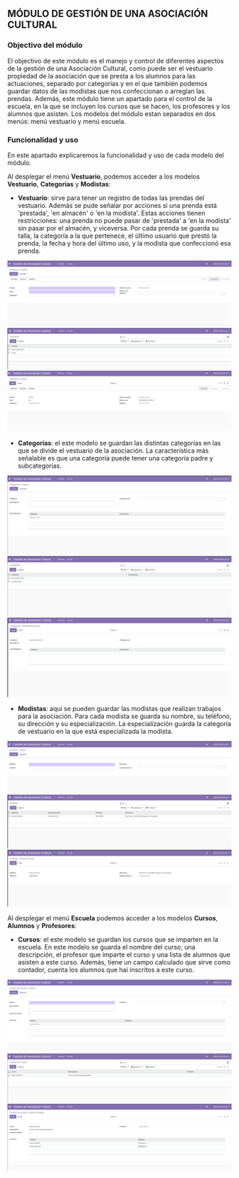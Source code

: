 ## MÓDULO DE GESTIÓN DE UNA ASOCIACIÓN CULTURAL


### Objectivo del módulo

El objectivo de este módulo es el manejo y control de diferentes aspectos de la gestión de una Asociación Cultural, como puede ser el vestuario propiedad de la asociación que se presta a los alumnos para las actuaciones, separado por categorías y en el que también podemos guardar datos de las modistas que nos confeccionan o arreglan las prendas.
Además, este módulo tiene un apartado para el control de la escuela, en la que se incluyen los cursos que se hacen, los profesores y los alumnos que asisten.
Los modelos del módulo estan separados en dos menús: menú vestuario y menú escuela.

### Funcionalidad y uso

En este apartado explicaremos la funcionalidad y uso de cada modelo del módulo.

Al desplegar el menú **Vestuario**, podemos acceder a los modelos **Vestuario**, **Categorías** y **Modistas**:

- **Vestuario**: sirve para tener un registro de todas las prendas del vestuario. Además se pude señalar por acciones si una prenda está 'prestada', 'en almacén' o 'en la modista'. Estas acciones tienen restricciones: una prenda no puede pasar de 'prestada' a 'en la modista' sin pasar por el almacén, y viceversa.
Por cada prenda se guarda su talla, la categoría a la que pertenece, el último usuario que prestó la prenda, la fecha y hora del último uso, y la modista que confeccionó esa prenda.

![Con titulo](img/creacionVestuario.png "Vista de creación de vestuario")
![Con titulo](img/vistaListVestuario.png "Vista de lista de vestuario")
![Con titulo](img/vistaVestuario1.png "Vista de formulario de vestuario")

- **Categorías**: el este modelo se guardan las distintas categorías en las que se divide el vestuario de la asociación. La característica más señalable es que una categoría puede tener una categoría padre y subcategorías.

![Con título](img/vistaCreacionCategorias.png "Vista de creación de categorías")
![Con título](img/vistaListaCategorias.png "Vista de lista de categorías")
![Con título](img/vistaFormCateogorias.png "Vista de formulario de categorías")

- **Modistas**: aquí se pueden guardar las modistas que realizan trabajos para la asociación. Para cada modista se guarda su nombre, su teléfono, su dirección y su especialización. La especialización guarda la categoría de vestuario en la que está especializada la modista. 

![Con titulo](img/vistaCreacionModista.png "Vista de creación de modistas")
![Con titulo](img/vistaListaModista.png "Vista de lista de modistas")
![Con titulo](img/vistaFormModista.png "Vista de formulario de modistas")


Al desplegar el menú **Escuela** podemos acceder a los modelos **Cursos**, **Alumnos** y **Profesores**:

- **Cursos**: el este modelo se guardan los cursos que se imparten en la escuela. En este modelo se guarda el nombre del curso, una descripción, el profesor que imparte el curso y una lista de alumnos que asisten a este curso. Además, tiene un campo calculado que sirve como contador, cuenta los alumnos que hai inscritos a este curso.

![Con titulo](img/vistaCreacionCursos.png "Vista de creación de cursos")
![Con titulo](img/vistaListaCursos.png "Vista de lista de cursos")
![Con titulo](img/vistaFormCursos.png "Vista de formulario de cursos")










